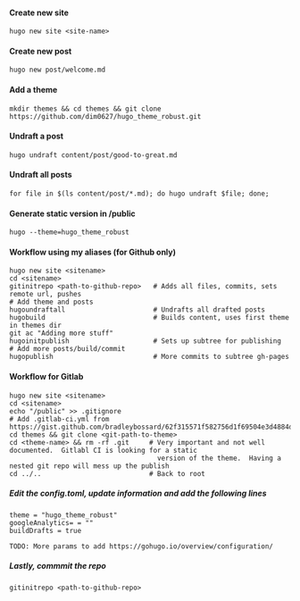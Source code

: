
#### Create new site
    hugo new site <site-name>
    
#### Create new post    
    hugo new post/welcome.md
    
#### Add a theme    
    mkdir themes && cd themes && git clone https://github.com/dim0627/hugo_theme_robust.git

#### Undraft a post
    hugo undraft content/post/good-to-great.md
    
#### Undraft all posts
    for file in $(ls content/post/*.md); do hugo undraft $file; done;
    
#### Generate static version in /public
    hugo --theme=hugo_theme_robust


#### Workflow using my aliases (for Github only)
    hugo new site <sitename>
    cd <sitename>
    gitinitrepo <path-to-github-repo>   # Adds all files, commits, sets remote url, pushes
    # Add theme and posts
    hugoundraftall                      # Undrafts all drafted posts
    hugobuild                           # Builds content, uses first theme in themes dir
    git ac "Adding more stuff"
    hugoinitpublish                     # Sets up subtree for publishing
    # Add more posts/build/commit
    hugopublish                         # More commits to subtree gh-pages

#### Workflow for Gitlab
    hugo new site <sitename>
    cd <sitename>
    echo "/public" >> .gitignore
    # Add .gitlab-ci.yml from https://gist.github.com/bradleybossard/62f315571f582756d1f69504e3d4884d
    cd themes && git clone <git-path-to-theme>
    cd <theme-name> && rm -rf .git     # Very important and not well documented.  Gitlabl CI is looking for a static
                                         version of the theme.  Having a nested git repo will mess up the publish
    cd ../..                           # Back to root

##### Edit the config.toml, update information and add the following lines    
    theme = "hugo_theme_robust"
    googleAnalytics= = ""
    buildDrafts = true

    TODO: More params to add https://gohugo.io/overview/configuration/

##### Lastly, commmit the repo

    gitinitrepo <path-to-github-repo>
